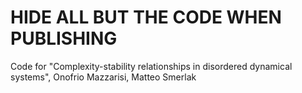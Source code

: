 # HIDE ALL BUT THE CODE WHEN PUBLISHING

Code for "Complexity-stability relationships in disordered dynamical systems", Onofrio Mazzarisi, Matteo Smerlak